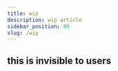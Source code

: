 ```yaml
---
title: wip
description: wip article
sidebar_position: 99
slug: /wip
---
```


## this is invisible to users

